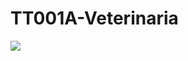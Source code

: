 # TT001A-Veterinaria

<img src="https://user-images.githubusercontent.com/80481752/186041841-6c1a318f-77f0-4fb3-a989-cabdf2d4dbb9.png"/>
